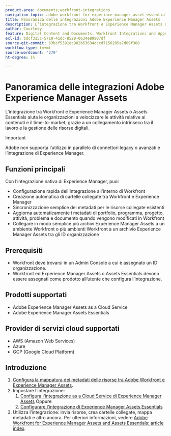 ```yaml
---
product-area: documents;workfront-integrations
navigation-topic: adobe-workfront-for-experince-manager-asset-essentials
title: Panoramica delle integrazioni Adobe Experience Manager Assets
description: L’integrazione tra Workfront e Experience Manager Assets o Assets Essentials consente alle organizzazioni di velocizzare le attività relative ai contenuti e il time-to-market, grazie a un collegamento intrinseco tra il lavoro e la gestione delle risorse digitali.
author: Courtney
feature: Digital Content and Documents, Workfront Integrations and Apps
exl-id: bdcf315c-5710-41dc-8528-0634e89907df
source-git-commit: 63bcf5391dc982b53634dccd7150205a7d09f308
workflow-type: tm+mt
source-wordcount: '279'
ht-degree: 1%

---
```


# Panoramica delle integrazioni Adobe Experience Manager Assets

<!-- Audited: 12/2023 -->

L’integrazione tra Workfront e Experience Manager Assets o Assets Essentials aiuta le organizzazioni a velocizzare le attività relative ai contenuti e il time-to-market, grazie a un collegamento intrinseco tra il lavoro e la gestione delle risorse digitali.

>[!IMPORTANT]
>
>Adobe non supporta l’utilizzo in parallelo di connettori legacy o avanzati e l’integrazione di Experience Manager.

## Funzioni principali

Con l’integrazione nativa di Experience Manager, puoi

* Configurazione rapida dell&#39;integrazione all&#39;interno di Workfront
* Creazione automatica di cartelle collegate tra Workfront e Experience Manager
* Sincronizzazione semplice dei metadati per le risorse collegate esistenti
* Aggiorna automaticamente i metadati di portfolio, programma, progetto, attività, problema e documento quando vengono modificati in Workfront
* Collegare in modo semplice più archivi Experience Manager Assets a un ambiente Workfront o più ambienti Workfront a un archivio Experience Manager Assets tra gli ID organizzazione


## Prerequisiti

* Workfront deve trovarsi in un Admin Console a cui è assegnato un ID organizzazione.
* Workfront ed Experience Manager Assets o Assets Essentials devono essere assegnati come prodotto all’utente che configura l’integrazione.


## Prodotti supportati

* Adobe Experience Manager Assets as a Cloud Service
* Adobe Experience Manager Assets Essentials

## Provider di servizi cloud supportati

* AWS (Amazon Web Services)
* Azure
* GCP (Google Cloud Platform)


## Introduzione

1. [Configura la mappatura dei metadati delle risorse tra Adobe Workfront e Experience Manager Assets](https://experienceleague.adobe.com/docs/experience-manager-cloud-service/content/assets/integrations/configure-asset-metadata-mapping.html?lang=en).
1. Impostare l’integrazione:
   1. [Configura l&#39;integrazione as a Cloud Service di Experience Manager Assets](/help/quicksilver/administration-and-setup/configure-integrations/configure-aacs-integration.md)
Oppure
   1. [Configurare l’integrazione di Experience Manager Assets Essentials](/help/quicksilver/documents/adobe-workfront-for-experience-manager-assets-essentials/setup-asset-essentials.md)
1. Utilizza l’integrazione: invia risorse, crea cartelle collegate, mappa metadati e altro ancora. Per ulteriori informazioni, vedere [Adobe Workfront for Experience Manager Assets and Assets Essentials: article index](/help/quicksilver/documents/adobe-workfront-for-experience-manager-assets-essentials/workfront-for-aem-asset-essentials.md).
